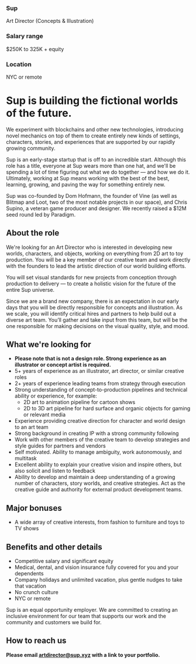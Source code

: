 ### Sup
Art Director (Concepts & Illustration)

### Salary range
$250K to 325K + equity

### Location
NYC or remote

# Sup is building the fictional worlds of the future.
We experiment with blockchains and other new technologies, introducing novel mechanics on top of them to create entirely new kinds of settings, characters, stories, and experiences that are supported by our rapidly growing community.

Sup is an early-stage startup that is off to an incredible start. Although this role has a title, everyone at Sup wears more than one hat, and we'll be spending a lot of time figuring out what we do together — and how we do it. Ultimately, working at Sup means working with the best of the best, learning, growing, and paving the way for something entirely new.

Sup was co-founded by Dom Hofmann, the founder of Vine (as well as Blitmap and Loot, two of the most notable projects in our space), and Chris Supino, a veteran game producer and designer. We recently raised a $12M seed round led by Paradigm.

## About the role

We're looking for an Art Director who is interested in developing new worlds, characters, and objects, working on everything from 2D art to toy production. You will be a key member of our creative team and work directly with the founders to lead the artistic direction of our world building efforts. 

You will set visual standards for new projects from conception through production to delivery — to create a holistic vision for the future of the entire Sup universe. 

Since we are a brand new company, there is an expectation in our early days that you will be directly responsible for concepts and illustration. As we scale, you will identify critical hires and partners to help build out a diverse art team. You’ll gather and take input from this team, but will be the one responsible for making decisions on the visual quality, style, and mood.

## What we're looking for

- **Please note that is not a design role. Strong experience as an illustrator or concept artist is required.**
- 5+ years of experience as an illustrator, art director, or similar creative roles
- 2+ years of experience leading teams from strategy through execution
- Strong understanding of concept-to-production pipelines and technical ability or experience, for example:
  - 2D art to animation pipeline for cartoon shows
  - 2D to 3D art pipeline for hard surface and organic objects for gaming or relevant media
- Experience providing creative direction for character and world design to an art team
- Strong background in creating IP with a strong community following 
- Work with other members of the creative team to develop strategies and style guides for partners and vendors
- Self motivated. Ability to manage ambiguity, work autonomously, and multitask
- Excellent ability to explain your creative vision and inspire others, but also solicit and listen to feedback
- Ability to develop and maintain a deep understanding of a growing number of characters, story worlds, and creative strategies. Act as the creative guide and authority for external product development teams.

## Major bonuses
- A wide array of creative interests, from fashion to furniture and toys to TV shows

## Benefits and other details
- Competitive salary and significant equity
- Medical, dental, and vision insurance fully covered for you and your dependents
- Company holidays and unlimited vacation, plus gentle nudges to take that vacation
- No crunch culture
- NYC or remote
 
Sup is an equal opportunity employer. We are committed to creating an inclusive environment for our team that supports our work and the community and customers we build for.

## How to reach us

**Please email artdirector@sup.xyz with a link to your portfolio.**
